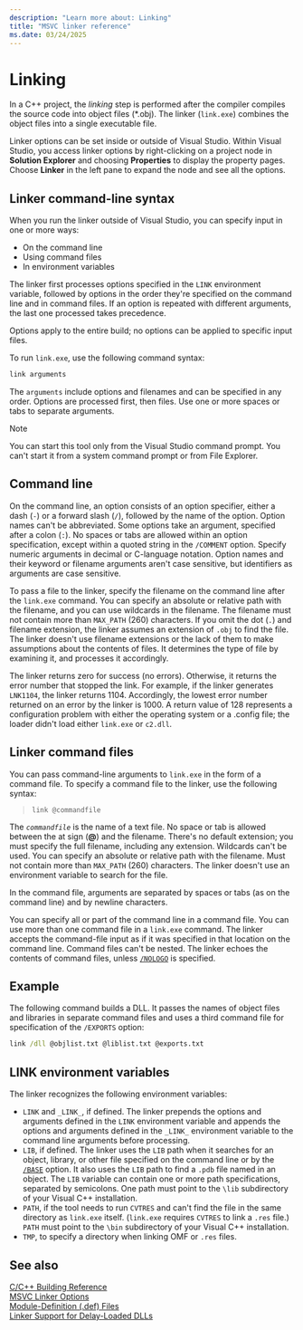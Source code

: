 ```yaml
---
description: "Learn more about: Linking"
title: "MSVC linker reference"
ms.date: 03/24/2025
---
```

# Linking

In a C++ project, the *linking* step is performed after the compiler compiles the source code into object files (*.obj). The linker (`link.exe`) combines the object files into a single executable file.

Linker options can be set inside or outside of Visual Studio. Within Visual Studio, you access linker options by right-clicking on a project node in **Solution Explorer** and choosing **Properties** to display the property pages. Choose **Linker** in the left pane to expand the node and see all the options.

## Linker command-line syntax

When you run the linker outside of Visual Studio, you can specify input in one or more ways:

- On the command line
- Using command files
- In environment variables

The linker first processes options specified in the `LINK` environment variable, followed by options in the order they're specified on the command line and in command files. If an option is repeated with different arguments, the last one processed takes precedence.

Options apply to the entire build; no options can be applied to specific input files.

To run `link.exe`, use the following command syntax:

```cmd
link arguments
```

The `arguments` include options and filenames and can be specified in any order. Options are processed first, then files. Use one or more spaces or tabs to separate arguments.

> [!NOTE]
> You can start this tool only from the Visual Studio command prompt. You can't start it from a system command prompt or from File Explorer.

## Command line

On the command line, an option consists of an option specifier, either a dash (`-`) or a forward slash (`/`), followed by the name of the option. Option names can't be abbreviated. Some options take an argument, specified after a colon (`:`). No spaces or tabs are allowed within an option specification, except within a quoted string in the `/COMMENT` option. Specify numeric arguments in decimal or C-language notation. Option names and their keyword or filename arguments aren't case sensitive, but identifiers as arguments are case sensitive.

To pass a file to the linker, specify the filename on the command line after the `link.exe` command. You can specify an absolute or relative path with the filename, and you can use wildcards in the filename. The filename must not contain more than `MAX_PATH` (260) characters. If you omit the dot (`.`) and filename extension, the linker assumes an extension of `.obj` to find the file. The linker doesn't use filename extensions or the lack of them to make assumptions about the contents of files. It determines the type of file by examining it, and processes it accordingly.

The linker returns zero for success (no errors). Otherwise, it returns the error number that stopped the link. For example, if the linker generates `LNK1104`, the linker returns 1104. Accordingly, the lowest error number returned on an error by the linker is 1000. A return value of 128 represents a configuration problem with either the operating system or a .config file; the loader didn't load either `link.exe` or `c2.dll`.

## Linker command files

You can pass command-line arguments to `link.exe` in the form of a command file. To specify a command file to the linker, use the following syntax:

> `link @commandfile`

The *`commandfile`* is the name of a text file. No space or tab is allowed between the at sign (**\@**) and the filename. There's no default extension; you must specify the full filename, including any extension. Wildcards can't be used. You can specify an absolute or relative path with the filename. Must not contain more than `MAX_PATH` (260) characters. The linker doesn't use an environment variable to search for the file.

In the command file, arguments are separated by spaces or tabs (as on the command line) and by newline characters.

You can specify all or part of the command line in a command file. You can use more than one command file in a `link.exe` command. The linker accepts the command-file input as if it was specified in that location on the command line. Command files can't be nested. The linker echoes the contents of command files, unless [`/NOLOGO`](nologo-suppress-startup-banner-linker.md) is specified.

## Example

The following command builds a DLL. It passes the names of object files and libraries in separate command files and uses a third command file for specification of the `/EXPORTS` option:

```cmd
link /dll @objlist.txt @liblist.txt @exports.txt
```

## LINK environment variables

The linker recognizes the following environment variables:

- `LINK` and `_LINK_`, if defined. The linker prepends the options and arguments defined in the `LINK` environment variable and appends the options and arguments defined in the `_LINK_` environment variable to the command line arguments before processing.
- `LIB`, if defined. The linker uses the `LIB` path when it searches for an object, library, or other file specified on the command line or by the [`/BASE`](base-base-address.md) option. It also uses the `LIB` path to find a `.pdb` file named in an object. The `LIB` variable can contain one or more path specifications, separated by semicolons. One path must point to the `\lib` subdirectory of your Visual C++ installation.
- `PATH`, if the tool needs to run `CVTRES` and can't find the file in the same directory as `link.exe` itself. (`link.exe` requires `CVTRES` to link a `.res` file.) `PATH` must point to the `\bin` subdirectory of your Visual C++ installation.
- `TMP`, to specify a directory when linking OMF or `.res` files.

## See also

[C/C++ Building Reference](c-cpp-building-reference.md)\
[MSVC Linker Options](linker-options.md)\
[Module-Definition (.def) Files](module-definition-dot-def-files.md)\
[Linker Support for Delay-Loaded DLLs](linker-support-for-delay-loaded-dlls.md)
